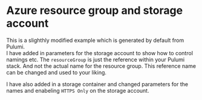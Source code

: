 # Azure resource group and storage account

This is a slighthly modified example which is generated by default from Pulumi.  
I have added in parameters for the storage account to show how to control namings etc. The `resourceGroup` is just the reference within your Pulumi stack. And not the actual name for the resource group. This reference name can be changed and used to your liking.  

I have also added in a storage container and changed parameters for the names and enabeling `HTTPS Only` on the storage account.